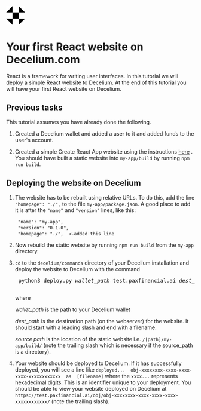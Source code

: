 <img src="../images/Logo.png" alt="Decelium Logo" width="50"/>

# Your first React website on Decelium.com

React is a framework for writing user interfaces. In this tutorial we will deploy a simple React website to Decelium. At the end of this tutorial you will have your first React website on Decelium.

## Previous tasks

This tutorial assumes you have already done the following.

1. Created a Decelium wallet and added a user to it and added funds to the user's account.

2. Created a simple Create React App website using the instructions [here](https://reactjs.org/docs/create-a-new-react-app.html#create-react-app) .  You should have built a static website into `my-app/build` by running `npm run build`.

## Deploying the website on Decelium

1. The website has to be rebuilt using relative URLs. To do this, add the line `"homepage": "./",` to the file `my-app/package.json`. A good place to add it is after the `"name"` and `"version"` lines, like this:

        "name": "my-app",
        "version": "0.1.0",
        "homepage": "./",  <-added this line

2. Now rebuild the static website by running `npm run build` from the `my-app` directory.

3. `cd` to the `decelium/commands` directory of your Decelium installation and deploy the website to Decelium with the command

    <pre>
    python3 deploy.py <i>wallet_path</i> test.paxfinancial.ai <i>dest_path</i> <i>source_path</i>
    </pre>
    
    where 
    
    *wallet_path* is the path to your Decelium wallet
    
    *dest_path* is the destination path (on the webserver) for the website. It should start with a leading slash and end with a filename.
    
    *source path* is the location of the static website i.e. `/[path]/my-app/build/` (note the trailing slash which is necessary if the source_path is a directory). 
    
4.  Your website should be deployed to Decelium. If it has successfully deployed, you will see a line like `deployed...  obj-xxxxxxxx-xxxx-xxxx-xxxx-xxxxxxxxxxxx  as  [filename]` where the `xxxx...` represents hexadecimal digits. This is an identifier unique to your deployment.
You should be able to view your website deployed on Decelium at `https://test.paxfinancial.ai/obj/obj-xxxxxxxx-xxxx-xxxx-xxxx-xxxxxxxxxxxx/` (note the trailing slash). 